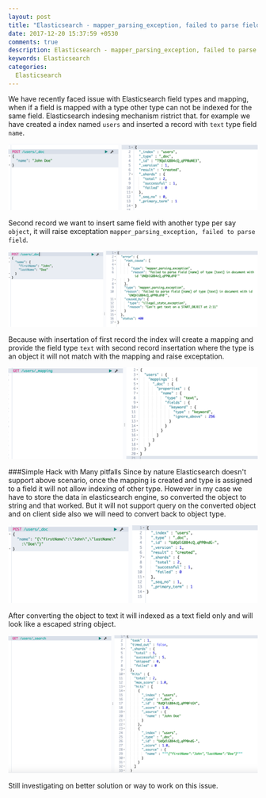 ```yaml
---
layout: post
title: "Elasticsearch - mapper_parsing_exception, failed to parse field"
date: 2017-12-20 15:37:59 +0530
comments: true
description: Elasticsearch - mapper_parsing_exception, failed to parse field
keywords: Elasticsearch
categories:
  Elasticsearch
---
```


We have recently faced issue with Elasticsearch field types and mapping, when if a field is mapped with a type other type can not be indexed for the same field. Elasticsearch indesing mechanism ristrict that. for example we have created a index named `users` and inserted a record with `text` type field `name`. <!--more-->

![](/images//posts/elasticsearch1.png)

Second record we want to insert same field with another type per say `object`, it will raise exceptation `mapper_parsing_exception, failed to parse field`.

![](/images//posts/elasticsearch2.png)

Because with insertation of first record the index will create a mapping and provide the field type `text` with second record insertation where the type is an object it will not match with the mapping and raise exceptation. 


![](/images//posts/elasticsearch3.png)

###Simple Hack with Many pitfalls
Since by nature Elasticsearch doesn't support above scenario, once the mapping is created and type is assigned to a field it will not allow indexing of other type. However in my case we have to store the data in elasticsearch engine, so converted the object to string and that worked. But it will not support query on the converted object and on client side also we will need to convert back to object type.

![](/images//posts/elasticsearch4.png)

After converting the object to text it will indexed as a text field only and will look like a escaped string object.


![](/images//posts/elasticsearch5.png)

Still investigating on better solution or way to work on this issue.
